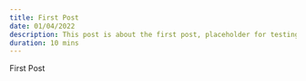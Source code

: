 ```yaml
---
title: First Post
date: 01/04/2022
description: This post is about the first post, placeholder for testing.
duration: 10 mins
---
```


First Post
